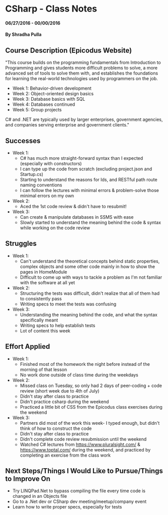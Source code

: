 # CSharp - Class Notes

#### 06/27/2016 - 00/00/2016

#### By Shradha Pulla

## Course Description (Epicodus Website)

"This course builds on the programming fundamentals from Introduction to Programming and gives students more difficult problems to solve, a more advanced set of tools to solve them with, and establishes the foundations for learning the real-world technologies used by programmers on the job.

* Week 1: Behavior-driven development
* Week 2: Object-oriented design basics
* Week 3: Database basics with SQL
* Week 4: Databases continued
* Week 5: Group projects

C# and .NET are typically used by larger enterprises, government agencies, and companies serving enterprise and government clients."

## Successes
* Week 1:
  * C# has much more straight-forward syntax than I expected (especially with constructors)
  * I can type up the code from scratch (excluding project.json and Startup.cs)
  * Starting to understand the reasons for Ids, and RESTful path route naming conventions
  * I can follow the lectures with minimal errors & problem-solve those minimal errors on my own
* Week 2:
  * Aced the 1st code review & didn't have to resubmit!
* Week 3:
  * Can create & manipulate databases in SSMS with ease
  * Slowly started to understand the meaning behind the code & syntax while working on the code review

## Struggles
* Week 1:
  * Can't understand the theoretical concepts behind static properties, complex objects and some other code mainly in how to show the pages in HomeModule
  * Difficult to come up with ways to tackle a problem as I'm not familiar with the software at all yet
* Week 2:
  * Structuring the tests was difficult, didn't realize that all of them had to consistently pass
  * Writing specs to meet the tests was confusing
* Week 3:
  * Understanding the meaning behind the code, and what the syntax specifically meant
  * Writing specs to help establish tests
  * Lot of content this week

## Effort Applied
* Week 1:
  * Finished most of the homework the night before instead of the morning of that lesson
  * No work done outside of class time during the weekdays
* Week 2:
  * Missed class on Tuesday, so only had 2 days of peer-coding + code review (short week due to 4th of July)
  * Didn't stay after class to practice
  * Didn't practice csharp during the weekend
  * Practiced a little bit of CSS from the Epicodus class exercises during the weekend
* Week 3:
  * Partners did most of the work this week- I typed enough, but didn't think of how to construct the code
  * Didn't stay after class to practice
  * Didn't complete code review resubmission until the weekend
  * Watched C# lectures from https://www.pluralsight.com/ & https://www.toptal.com/ during the weekend, and practiced by completing an exercise from the class work

## Next Steps/Things I Would Like to Pursue/Things to Improve On
* Try LINQPad.Net to bypass compiling the file every time code is changed in an Objects file
* Go to a .Net dev or CSharp dev meeting/meetup/company event
* Learn how to write proper specs, especially for tests
